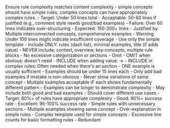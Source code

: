 <cursor-rules-requirements>

<title>Cursor Rules Requirements and Evaluation Criteria</title>

<primary-goal>
Ensure rule complexity matches content complexity - simple concepts should have simple rules, complex concepts can have appropriately complex rules.
</primary-goal>

<line-count-targets>
<simple-rules>
- Target: Under 50 lines total
- Acceptable: 50-60 lines if justified (e.g., comment style needs good/bad examples)
- Failure: Over 60 lines indicates over-structuring
</simple-rules>

<complex-rules>
- Expected: 150-300+ lines
- Justified by: Multiple interconnected concepts, comprehensive examples
- Warning: Under 100 lines might indicate insufficient coverage
</complex-rules>
</line-count-targets>

<structure-requirements>
<simple-rules-must>
- Use only the simple template
- Include ONLY: rules (dash list), minimal examples, title (if adds value)
- NEVER include: context, overview, key-concepts, multiple rule blocks
- No excessive categorization or sections
- Omit <title> when it duplicates the enclosing tag name
</simple-rules-must>

<complex-rules-may>
- Title when it adds specificity beyond the tag name
- Overview section for multi-faceted systems
- Key concepts for new technical terms
- Multiple rule blocks for different contexts
- Extensive examples showing different patterns
- Additional sections like best-practices, anti-patterns
</complex-rules-may>

<title-guidelines>
- OMIT when redundant: <indentation-standards> doesn't need <title>Indentation Standards</title>
- OMIT when obvious: <error-handling> doesn't need <title>Error Handling</title>
- INCLUDE when adding value: <comment-style> → <title>Write Comments That Explain Why, Not What</title>
- INCLUDE in complex rules: Often needed when there's an <overview> section
</title-guidelines>
</structure-requirements>

<example-guidelines>
<simple-rules>
- ONE example is usually sufficient
- Examples should be under 15 lines each
- Only add bad examples if mistake is non-obvious
- Never show variations of same concept
</simple-rules>

<complex-rules>
- Multiple examples acceptable IF each shows fundamentally different pattern
- Examples can be longer to demonstrate complexity
- May include both good and bad examples
- Should cover different use cases
</complex-rules>
</example-guidelines>

<success-metrics>
<per-test-run>
- Target: 80%+ of rules have appropriate complexity
- Good: 90%+ success rate
- Excellent: 95-100% success rate
</per-test-run>

<common-failures>
- Simple rules with unnecessary sections
- Multiple examples showing same concept
- Over-explanation in simple rules
- Complex template used for simple concepts
- Excessive line counts for basic formatting rules
- Redundant <title> tags that duplicate the enclosing tag name
</common-failures>
</success-metrics>

<specific-rule-evaluations>
<formatting-rules>
- Must be under 50 lines
- One clear example only
- No context or overview needed
- Examples: indentation, spacing, brackets
</formatting-rules>

<naming-convention-rules>
- Must be under 50 lines
- One comprehensive example showing all conventions
- Simple list of requirements
- Examples: camelCase, PascalCase, UPPER_SNAKE_CASE
</naming-convention-rules>

<error-handling-rules>
- May be 50-80 lines if including structured format
- One or two examples maximum
- Focus on pattern, not variations
- Examples: try-catch, error messages, logging
</error-handling-rules>

<architectural-rules>
- 150-300+ lines expected
- Multiple sections justified
- Comprehensive examples needed
- Examples: dependency injection, API design, testing strategy
</architectural-rules>
</specific-rule-evaluations>

<analysis-checklist>
<structure-analysis>
- Which rules included unnecessary sections?
- Were simple rules over-structured?
- Did complex rules have appropriate depth?
</structure-analysis>

<example-analysis>
- How many examples did each rule include?
- Were multiple examples justified?
- Could examples be more concise?
</example-analysis>

<line-count-analysis>
- What percentage met line count targets?
- Which rules were significantly over/under?
- Is there a pattern to violations?
</line-count-analysis>

<pattern-recognition>
- What sections appear most often unnecessarily?
- Do certain rule types consistently over-structure?
- What guide elements might be causing issues?
</pattern-recognition>
</analysis-checklist>

<iteration-success-criteria>
- 80%+ of simple rules are under 50 lines
- No simple rules include unnecessary sections
- Complex rules appropriately use fuller structure
- Examples are concise and justified
</iteration-success-criteria>

<red-flags>
- Simple rules consistently exceed 80 lines
- Every rule includes context/overview sections
- Multiple examples appear in basic formatting rules
- Success rate drops below 60%
- Same structural mistakes repeated across iterations
</red-flags>

<analysis-process>
<steps>
1. Run test batch with 5-10 diverse rule prompts
2. Analyze each generated rule against these criteria
3. Calculate success percentages
4. Identify patterns in failures
5. Form hypotheses about guide improvements
6. Document findings in commit message
7. Iterate until success criteria are met
</steps>

<analysis-format>
```
Iteration X Results:
- Simple rules meeting targets: X/Y (X%)
- Average line count for simple rules: XX
- Unnecessary sections found: [list]
- Example count issues: [list]
- Success rate: X%
- Key finding: [pattern observed]
- Hypothesis: [why this happened]
```
</analysis-format>
</analysis-process>

<evaluation-examples>
<good-simple-rule>
- Title: JavaScript Indentation
- Lines: 31
- Sections: title, rules, one example
- Verdict: PASS - appropriate structure
</good-simple-rule>

<bad-simple-rule>
- Title: Variable Naming
- Lines: 82
- Sections: title, context, overview, rules, 3 examples
- Verdict: FAIL - over-structured with unnecessary sections
</bad-simple-rule>

<good-complex-rule>
- Title: Dependency Injection in TypeScript
- Lines: 239
- Sections: title, overview, key-concepts, multiple rules, examples
- Verdict: PASS - complexity matches content
</good-complex-rule>
</evaluation-examples>

</cursor-rules-requirements>